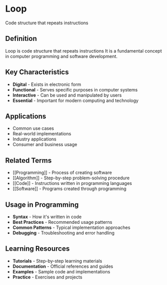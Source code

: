 # Loop

Code structure that repeats instructions

## Definition
Loop is code structure that repeats instructions It is a fundamental concept in computer programming and software development.

## Key Characteristics
- **Digital** - Exists in electronic form
- **Functional** - Serves specific purposes in computer systems
- **Interactive** - Can be used and manipulated by users
- **Essential** - Important for modern computing and technology

## Applications
- Common use cases
- Real-world implementations
- Industry applications
- Consumer and business usage

## Related Terms
- [[Programming]] - Process of creating software
- [[Algorithm]] - Step-by-step problem-solving procedure
- [[Code]] - Instructions written in programming languages
- [[Software]] - Programs created through programming

## Usage in Programming
- **Syntax** - How it's written in code
- **Best Practices** - Recommended usage patterns
- **Common Patterns** - Typical implementation approaches
- **Debugging** - Troubleshooting and error handling

## Learning Resources
- **Tutorials** - Step-by-step learning materials
- **Documentation** - Official references and guides
- **Examples** - Sample code and implementations
- **Practice** - Exercises and projects

